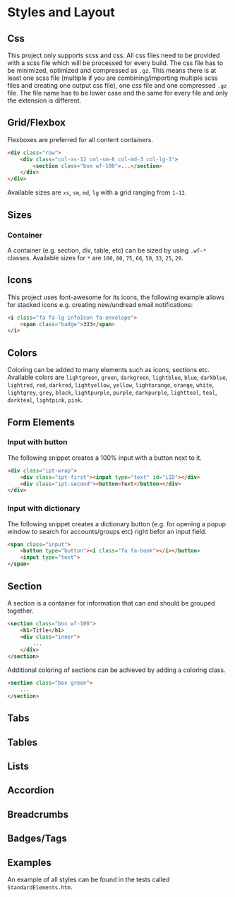 # Styles and Layout

## Css

This project only supports scss and css. All css files need to be provided with a scss file which will be processed for every build. The css file has to be minimized, optimized and compressed as `.gz`. This means there is at least one scss file (multiple if you are combining/importing multiple scss files and creating one output css file), one css file and one compressed `.gz` file. The file name has to be lower case and the same for every file and only the extension is different.

## Grid/Flexbox

Flexboxes are preferred for all content containers.

```html
<div class="row">
    <div class="col-xs-12 col-sm-6 col-md-3 col-lg-1">
        <section class="box wf-100">...</section>
    </div>
</div>
```

Available sizes are `xs`, `sm`, `md`, `lg` with a grid ranging from `1-12`.

## Sizes

### Container

A container (e.g. section, div, table, etc) can be sized by using `.wf-*` classes. Available sizes for `*` are `100`, `80`, `75`, `66`, `50`, `33`, `25`, `20`.

## Icons

This project uses font-awesome for its icons, the following example allows for stacked icons e.g. creating new/undread email notifications:

```html
<i class="fa fa-lg infoIcon fa-envelope">
    <span class="badge">333</span>
</i>
```

## Colors

Coloring can be added to many elements such as icons, sections etc. Available colors are `lightgreen`, `green`, `darkgreen`, `lightblue`, `blue`, `darkblue`, `lightred`, `red`, `darkred`, `lightyellow`, `yellow`, `lightorange`, `orange`, `white`, `lightgrey`, `grey`, `black`, `lightpurple`, `purple`, `darkpurple`, `lightteal`, `teal`, `darkteal`, `lightpink`, `pink`.

## Form Elements

### Input with button

The following snippet creates a 100% input with a button next to it.

```html
<div class="ipt-wrap">
    <div class="ipt-first"><input type="text" id="iID"></div>
    <div class="ipt-second"><button>Text</button></div>
</div>
```

### Input with dictionary

The following snippet creates a dictionary button (e.g. for opening a popup window to search for accounts/groups etc) right befor an input field.

```html
<span class="input">
    <button type="button"><i class="fa fa-book"></i></button>
    <input type="text">
</span>
```

## Section

A section is a container for information that can and should be grouped together.

```html
<section class="box wf-100">
    <h1>Title</h1>
    <div class="inner">
        ...
    </div>
</section>
```

Additional coloring of sections can be achieved by adding a coloring class.

```html
<section class="box green">
    ...
</section>
```

## Tabs

## Tables

## Lists

## Accordion

## Breadcrumbs

## Badges/Tags

## Examples

An example of all styles can be found in the tests called `StandardElements.htm`.
